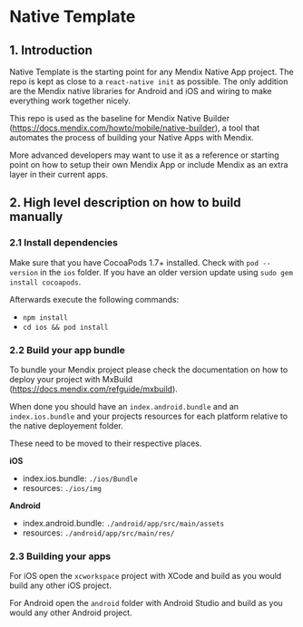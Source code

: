 # Native Template
## 1. Introduction
Native Template is the starting point for any Mendix Native App project. 
The repo is kept as close to a `react-native init` as possible. The only addition are the Mendix native libraries for Android and iOS and wiring to make everything work together nicely.

This repo is used as the baseline for Mendix Native Builder (https://docs.mendix.com/howto/mobile/native-builder), a tool that automates the process of building your Native Apps with Mendix.

More advanced developers may want to use it as a reference or starting point on how to setup their own Mendix App or include Mendix as an extra layer in their current apps.

## 2. High level description on how to build manually
### 2.1 Install dependencies
Make sure that you have CocoaPods 1.7+ installed. Check with `pod --version` in the `ios` folder. If you have an older version update using `sudo gem install cocoapods`.

Afterwards execute the following commands:
- `npm install`
- `cd ios && pod install`

### 2.2 Build your app bundle
To bundle your Mendix project please check the documentation on how to deploy your project with MxBuild (https://docs.mendix.com/refguide/mxbuild). 

When done you should have an `index.android.bundle` and an `index.ios.bundle` and your projects resources for each platform relative to the native deployement folder. 

These need to be moved to their respective places. 

**iOS**

- index.ios.bundle: `./ios/Bundle`
- resources: `./ios/img`

**Android**
- index.android.bundle: `./android/app/src/main/assets`
- resources: `./android/app/src/main/res/`

### 2.3 Building your apps
For iOS open the `xcworkspace` project with XCode and build as you would build any other iOS project.

For Android open the `android` folder with Android Studio and build as you would any other Android project.

